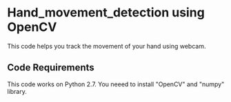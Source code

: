 # Hand_movement_detection using OpenCV
This code helps you track the movement of your hand using webcam.
## Code Requirements
  This code works on Python 2.7.
  You neeed to install "OpenCV" and "numpy" library.
